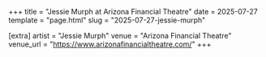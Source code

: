 +++
title = "Jessie Murph at Arizona Financial Theatre"
date = 2025-07-27
template = "page.html"
slug = "2025-07-27-jessie-murph"

[extra]
artist = "Jessie Murph"
venue = "Arizona Financial Theatre"
venue_url = "https://www.arizonafinancialtheatre.com/"
+++
